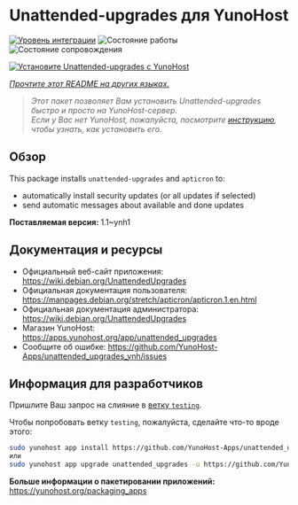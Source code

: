 <!--
Важно: этот README был автоматически сгенерирован <https://github.com/YunoHost/apps/tree/master/tools/readme_generator>
Он НЕ ДОЛЖЕН редактироваться вручную.
-->

# Unattended-upgrades для YunoHost

[![Уровень интеграции](https://dash.yunohost.org/integration/unattended_upgrades.svg)](https://ci-apps.yunohost.org/ci/apps/unattended_upgrades/) ![Состояние работы](https://ci-apps.yunohost.org/ci/badges/unattended_upgrades.status.svg) ![Состояние сопровождения](https://ci-apps.yunohost.org/ci/badges/unattended_upgrades.maintain.svg)

[![Установите Unattended-upgrades с YunoHost](https://install-app.yunohost.org/install-with-yunohost.svg)](https://install-app.yunohost.org/?app=unattended_upgrades)

*[Прочтите этот README на других языках.](./ALL_README.md)*

> *Этот пакет позволяет Вам установить Unattended-upgrades быстро и просто на YunoHost-сервер.*  
> *Если у Вас нет YunoHost, пожалуйста, посмотрите [инструкцию](https://yunohost.org/install), чтобы узнать, как установить его.*

## Обзор

This package installs `unattended-upgrades` and `apticron` to:

* automatically install security updates (or all updates if selected)
* send automatic messages about available and done updates


**Поставляемая версия:** 1.1~ynh1
## Документация и ресурсы

- Официальный веб-сайт приложения: <https://wiki.debian.org/UnattendedUpgrades>
- Официальная документация пользователя: <https://manpages.debian.org/stretch/apticron/apticron.1.en.html>
- Официальная документация администратора: <https://wiki.debian.org/UnattendedUpgrades>
- Магазин YunoHost: <https://apps.yunohost.org/app/unattended_upgrades>
- Сообщите об ошибке: <https://github.com/YunoHost-Apps/unattended_upgrades_ynh/issues>

## Информация для разработчиков

Пришлите Ваш запрос на слияние в [ветку `testing`](https://github.com/YunoHost-Apps/unattended_upgrades_ynh/tree/testing).

Чтобы попробовать ветку `testing`, пожалуйста, сделайте что-то вроде этого:

```bash
sudo yunohost app install https://github.com/YunoHost-Apps/unattended_upgrades_ynh/tree/testing --debug
или
sudo yunohost app upgrade unattended_upgrades -u https://github.com/YunoHost-Apps/unattended_upgrades_ynh/tree/testing --debug
```

**Больше информации о пакетировании приложений:** <https://yunohost.org/packaging_apps>
